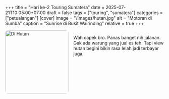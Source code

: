 +++
title = "Hari ke-2 Touring Sumatera"
date = 2025-07-21T10:05:00+07:00
draft = false
tags = ["touring", "sumatera"]
categories = ["petualangan"]
[cover]
image = "/images/hutan.jpg"
alt = "Motoran di Sumba"
caption = "Sunrise di Bukit Wairinding"
relative = true
+++


<div style="display: flex; align-items: flex-start; gap: 16px;">
  <img src="/images/hutan.jpg" width="200" alt="Di Hutan" style="border-radius: 8px;"/>

  <div>
    <p>
      Wah capek bro. Panas banget nih jalanan. Gak ada warung yang jual es teh. Tapi view hutan begini bikin rasa lelah jadi terbayar juga.
    </p>
  </div>
</div>